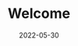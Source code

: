 ---
layout: post
title: [Welcome]
excerpt: "20220530 test posting"

categories:
  - Blog
tags:
  - [Welcome]

toc: true
toc_sticky: true
 
date: 2022-05-30
last_modified_at: 2022-05-30
---